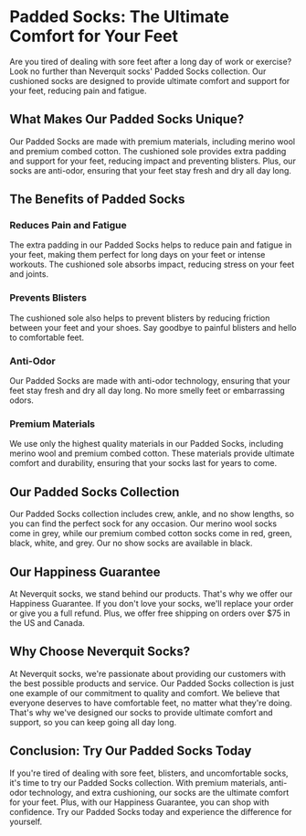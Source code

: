 # Padded Socks: The Ultimate Comfort for Your Feet

Are you tired of dealing with sore feet after a long day of work or exercise? Look no further than Neverquit socks' Padded Socks collection. Our cushioned socks are designed to provide ultimate comfort and support for your feet, reducing pain and fatigue.

## What Makes Our Padded Socks Unique?

Our Padded Socks are made with premium materials, including merino wool and premium combed cotton. The cushioned sole provides extra padding and support for your feet, reducing impact and preventing blisters. Plus, our socks are anti-odor, ensuring that your feet stay fresh and dry all day long.

## The Benefits of Padded Socks

### Reduces Pain and Fatigue

The extra padding in our Padded Socks helps to reduce pain and fatigue in your feet, making them perfect for long days on your feet or intense workouts. The cushioned sole absorbs impact, reducing stress on your feet and joints.

### Prevents Blisters

The cushioned sole also helps to prevent blisters by reducing friction between your feet and your shoes. Say goodbye to painful blisters and hello to comfortable feet.

### Anti-Odor

Our Padded Socks are made with anti-odor technology, ensuring that your feet stay fresh and dry all day long. No more smelly feet or embarrassing odors.

### Premium Materials

We use only the highest quality materials in our Padded Socks, including merino wool and premium combed cotton. These materials provide ultimate comfort and durability, ensuring that your socks last for years to come.

## Our Padded Socks Collection

Our Padded Socks collection includes crew, ankle, and no show lengths, so you can find the perfect sock for any occasion. Our merino wool socks come in grey, while our premium combed cotton socks come in red, green, black, white, and grey. Our no show socks are available in black.

## Our Happiness Guarantee

At Neverquit socks, we stand behind our products. That's why we offer our Happiness Guarantee. If you don't love your socks, we'll replace your order or give you a full refund. Plus, we offer free shipping on orders over $75 in the US and Canada.

## Why Choose Neverquit Socks?

At Neverquit socks, we're passionate about providing our customers with the best possible products and service. Our Padded Socks collection is just one example of our commitment to quality and comfort. We believe that everyone deserves to have comfortable feet, no matter what they're doing. That's why we've designed our socks to provide ultimate comfort and support, so you can keep going all day long.

## Conclusion: Try Our Padded Socks Today

If you're tired of dealing with sore feet, blisters, and uncomfortable socks, it's time to try our Padded Socks collection. With premium materials, anti-odor technology, and extra cushioning, our socks are the ultimate comfort for your feet. Plus, with our Happiness Guarantee, you can shop with confidence. Try our Padded Socks today and experience the difference for yourself.